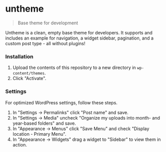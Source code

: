 # untheme

> Base theme for development

Untheme is a clean, empty base theme for developers. It supports and includes an example for navigation, a widget sidebar, pagination, and a custom post type - all without plugins!

### Installation

1. Upload the contents of this repository to a new directory in `wp-content/themes`.
1. Click "Activate".

### Settings

For optimized WordPress settings, follow these steps.

1. In "Settings -> Permalinks" click "Post name" and save.
1. In "Settings -> Media" uncheck "Organize my uploads into month- and year-based folders" and save.
1. In "Appearance -> Menus" click "Save Menu" and check "Display location - Primary Menu".
1. In "Appearance -> Widgets" drag a widget to "Sidebar" to view them in action.